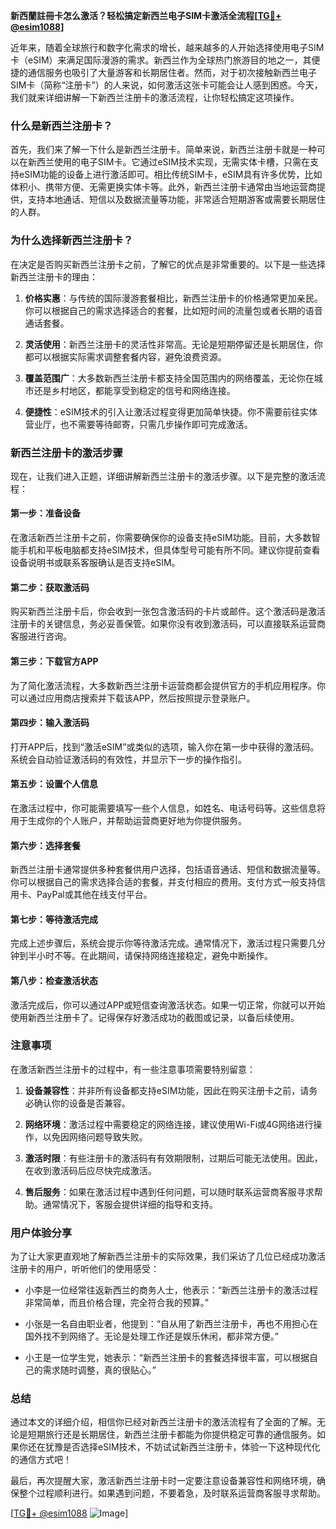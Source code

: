 **新西蘭註冊卡怎么激活？轻松搞定新西兰电子SIM卡激活全流程[[TG💪+ @esim1088](https://t.me/s/esim1088)]**

近年来，随着全球旅行和数字化需求的增长，越来越多的人开始选择使用电子SIM卡（eSIM）来满足国际漫游的需求。新西兰作为全球热门旅游目的地之一，其便捷的通信服务也吸引了大量游客和长期居住者。然而，对于初次接触新西兰电子SIM卡（简称“注册卡”）的人来说，如何激活这张卡可能会让人感到困惑。今天，我们就来详细讲解一下新西兰注册卡的激活流程，让你轻松搞定这项操作。

### 什么是新西兰注册卡？

首先，我们来了解一下什么是新西兰注册卡。简单来说，新西兰注册卡就是一种可以在新西兰使用的电子SIM卡。它通过eSIM技术实现，无需实体卡槽，只需在支持eSIM功能的设备上进行激活即可。相比传统SIM卡，eSIM具有许多优势，比如体积小、携带方便、无需更换实体卡等。此外，新西兰注册卡通常由当地运营商提供，支持本地通话、短信以及数据流量等功能，非常适合短期游客或需要长期居住的人群。

### 为什么选择新西兰注册卡？

在决定是否购买新西兰注册卡之前，了解它的优点是非常重要的。以下是一些选择新西兰注册卡的理由：

1. **价格实惠**：与传统的国际漫游套餐相比，新西兰注册卡的价格通常更加亲民。你可以根据自己的需求选择适合的套餐，比如短时间的流量包或者长期的语音通话套餐。
   
2. **灵活使用**：新西兰注册卡的灵活性非常高。无论是短期停留还是长期居住，你都可以根据实际需求调整套餐内容，避免浪费资源。

3. **覆盖范围广**：大多数新西兰注册卡都支持全国范围内的网络覆盖，无论你在城市还是乡村地区，都能享受到稳定的信号和网络连接。

4. **便捷性**：eSIM技术的引入让激活过程变得更加简单快捷。你不需要前往实体营业厅，也不需要等待邮寄，只需几步操作即可完成激活。

### 新西兰注册卡的激活步骤

现在，让我们进入正题，详细讲解新西兰注册卡的激活步骤。以下是完整的激活流程：

#### 第一步：准备设备

在激活新西兰注册卡之前，你需要确保你的设备支持eSIM功能。目前，大多数智能手机和平板电脑都支持eSIM技术，但具体型号可能有所不同。建议你提前查看设备说明书或联系客服确认是否支持eSIM。

#### 第二步：获取激活码

购买新西兰注册卡后，你会收到一张包含激活码的卡片或邮件。这个激活码是激活注册卡的关键信息，务必妥善保管。如果你没有收到激活码，可以直接联系运营商客服进行咨询。

#### 第三步：下载官方APP

为了简化激活流程，大多数新西兰注册卡运营商都会提供官方的手机应用程序。你可以通过应用商店搜索并下载该APP，然后按照提示登录账户。

#### 第四步：输入激活码

打开APP后，找到“激活eSIM”或类似的选项，输入你在第一步中获得的激活码。系统会自动验证激活码的有效性，并显示下一步的操作指引。

#### 第五步：设置个人信息

在激活过程中，你可能需要填写一些个人信息，如姓名、电话号码等。这些信息将用于生成你的个人账户，并帮助运营商更好地为你提供服务。

#### 第六步：选择套餐

新西兰注册卡通常提供多种套餐供用户选择，包括语音通话、短信和数据流量等。你可以根据自己的需求选择合适的套餐，并支付相应的费用。支付方式一般支持信用卡、PayPal或其他在线支付平台。

#### 第七步：等待激活完成

完成上述步骤后，系统会提示你等待激活完成。通常情况下，激活过程只需要几分钟到半小时不等。在此期间，请保持网络连接稳定，避免中断操作。

#### 第八步：检查激活状态

激活完成后，你可以通过APP或短信查询激活状态。如果一切正常，你就可以开始使用新西兰注册卡了。记得保存好激活成功的截图或记录，以备后续使用。

### 注意事项

在激活新西兰注册卡的过程中，有一些注意事项需要特别留意：

1. **设备兼容性**：并非所有设备都支持eSIM功能，因此在购买注册卡之前，请务必确认你的设备是否兼容。

2. **网络环境**：激活过程中需要稳定的网络连接，建议使用Wi-Fi或4G网络进行操作，以免因网络问题导致失败。

3. **激活时限**：有些注册卡的激活码有有效期限制，过期后可能无法使用。因此，在收到激活码后应尽快完成激活。

4. **售后服务**：如果在激活过程中遇到任何问题，可以随时联系运营商客服寻求帮助。通常情况下，客服会提供详细的指导和支持。

### 用户体验分享

为了让大家更直观地了解新西兰注册卡的实际效果，我们采访了几位已经成功激活注册卡的用户，听听他们的使用感受：

- 小李是一位经常往返新西兰的商务人士，他表示：“新西兰注册卡的激活过程非常简单，而且价格合理，完全符合我的预算。”
  
- 小张是一名自由职业者，他提到：“自从用了新西兰注册卡，再也不用担心在国外找不到网络了。无论是处理工作还是娱乐休闲，都非常方便。”

- 小王是一位学生党，她表示：“新西兰注册卡的套餐选择很丰富，可以根据自己的需求随时调整，真的很贴心。”

### 总结

通过本文的详细介绍，相信你已经对新西兰注册卡的激活流程有了全面的了解。无论是短期旅行还是长期居住，新西兰注册卡都能为你提供稳定可靠的通信服务。如果你还在犹豫是否选择eSIM技术，不妨试试新西兰注册卡，体验一下这种现代化的通信方式吧！

最后，再次提醒大家，激活新西兰注册卡时一定要注意设备兼容性和网络环境，确保整个过程顺利进行。如果遇到问题，不要着急，及时联系运营商客服寻求帮助。

[[TG💪+ @esim1088](https://t.me/s/esim1088) ![Image](https://i.postimg.cc/4NQfJmqS/Snipaste-2025-05-13-00-14-12.png)]